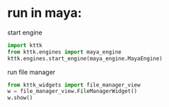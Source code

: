 # run in maya:
start engine
```python
import kttk
from kttk.engines import maya_engine
kttk.engines.start_engine(maya_engine.MayaEngine)
```
run file manager
```python
from kttk_widgets import file_manager_view
w = file_manager_view.FileManagerWidget()
w.show()
```
